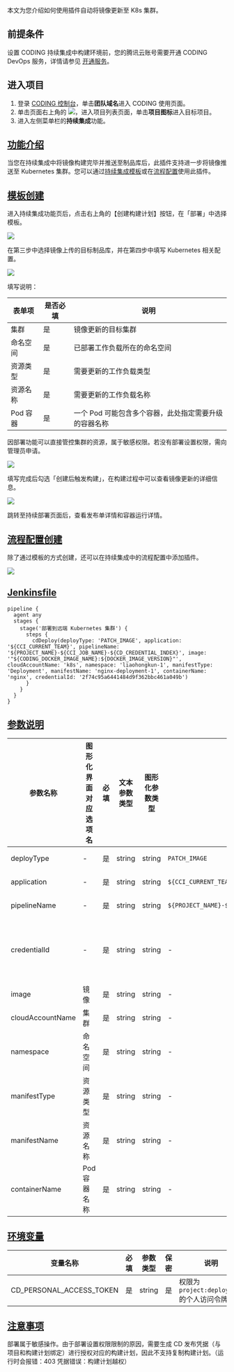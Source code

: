 本文为您介绍如何使用插件自动将镜像更新至 K8s 集群。

## 前提条件
设置 CODING 持续集成中构建环境前，您的腾讯云账号需要开通 CODING DevOps 服务，详情请参见 [开通服务](https://cloud.tencent.com/document/product/1115/37268)。

## 进入项目
1. 登录 [CODING 控制台](https://console.cloud.tencent.com/coding)，单击**团队域名**进入 CODING 使用页面。
2. 单击页面右上角的 <img src ="https://main.qcloudimg.com/raw/d94a8e60dd3a41d0af07d72ae0e9d70e.png" style ="margin:0">，进入项目列表页面，单击**项目图标**进入目标项目。
3.  进入左侧菜单栏的**持续集成**功能。

## [功能介绍](#intro)

当您在持续集成中将镜像构建完毕并推送至制品库后，此插件支持进一步将镜像推送至 Kubernetes 集群。您可以通过[持续集成模板](#template)或在[流程配置](#process-configuration)使用此插件。

## [模板创建](#template)

进入持续集成功能页后，点击右上角的【创建构建计划】按钮，在「部署」中选择模板。

![](https://help-assets.codehub.cn/enterprise/20210410104514.png)

在第三步中选择镜像上传的目标制品库，并在第四步中填写 Kubernetes 相关配置。

![](https://help-assets.codehub.cn/enterprise/20210410105038.png)

填写说明：

| 表单项   | 是否必填 | 说明                                                  |
| -------- | ---- | ----------------------------------------------------- |
| 集群     | 是   | 镜像更新的目标集群                                    |
| 命名空间 | 是   | 已部署工作负载所在的命名空间                          |
| 资源类型 | 是   | 需要更新的工作负载类型                                |
| 资源名称 | 是   | 需要更新的工作负载名称                                |
| Pod 容器 | 是   | 一个 Pod 可能包含多个容器，此处指定需要升级的容器名称 |

因部署功能可以直接管控集群的资源，属于敏感权限。若没有部署设置权限，需向管理员申请。

![](https://help-assets.codehub.cn/enterprise/20210410105513.png)

填写完成后勾选「创建后触发构建」，在构建过程中可以查看镜像更新的详细信息。

![](https://help-assets.codehub.cn/enterprise/20210410105720.png)

跳转至持续部署页面后，查看发布单详情和容器运行详情。

<!--![](https://help-assets.codehub.cn/enterprise/20210410105803.png)

![](https://help-assets.codehub.cn/enterprise/20210410105828.png)-->

## [流程配置创建](#process-configuration)

除了通过模板的方式创建，还可以在持续集成中的流程配置中添加插件。

![](https://help-assets.codehub.cn/enterprise/20210410110023.png)

## [Jenkinsfile](#jenkins)

```jenkins
pipeline {
  agent any
  stages {
    stage('部署到远端 Kubernetes 集群') {
      steps {
        cdDeploy(deployType: 'PATCH_IMAGE', application: '${CCI_CURRENT_TEAM}', pipelineName: '${PROJECT_NAME}-${CCI_JOB_NAME}-${CD_CREDENTIAL_INDEX}', image: '"${CODING_DOCKER_IMAGE_NAME}:${DOCKER_IMAGE_VERSION}"', cloudAccountName: 'k8s', namespace: 'liaohongkun-1', manifestType: 'Deployment', manifestName: 'nginx-deployment-1', containerName: 'nginx', credentialId: '2f74c95a6441484d9f362bbc461a049b')
      }
    }
  }
}
```

## [参数说明](#parameter)

| 参数名称         | 图形化界面对应选项名 | 必填 | 文本参数类型 | 图形化参数类型 | 默认值                                                   | 说明                                |
| ---------------- | -------------------- | ---- | ------------ | -------------- | -------------------------------------------------------- | ----------------------------------- |
| deployType       | -                    | 是   | string       | string         | `PATCH_IMAGE`                                            | 发布类型                            |
| application      | -                    | 是   | string       | string         | `${CCI_CURRENT_TEAM}`                                    | CD 应用名称                         |
| pipelineName     | -                    | 是   | string       | string         | `${PROJECT_NAME}-${CCI_JOB_NAME}-${CD_CREDENTIAL_INDEX}` | 部署流程名称                        |
| credentialId     | -                    | 是   | string       | string         | -                                                        | CD 发布凭据（与项目和构建计划绑定） |
| image            | 镜像                 | 是   | string       | string         | -                                                        | Docker 镜像                         |
| cloudAccountName | 集群                 | 是   | string       | string         | -                                                        | 云账号名称                          |
| namespace        | 命名空间             | 是   | string       | string         | -                                                        | 命名空间                            |
| manifestType     | 资源类型             | 是   | string       | string         | -                                                        | 资源类型                            |
| manifestName     | 资源名称             | 是   | string       | string         | -                                                        | 资源名称                            |
| containerName    | Pod 容器名称         | 是   | string       | string         | -                                                        | Pod 容器名称                        |

## [环境变量](#env)

| 变量名称                 | 必填 | 参数类型 | 保密 | 说明                                       |
| ------------------------ | ---- | -------- | ---- | ------------------------------------------ |
| CD_PERSONAL_ACCESS_TOKEN | 是   | string   | 是   | 权限为 `project:deployment` 的个人访问令牌 |

## [注意事项](#notice)

部署属于敏感操作。由于部署设置权限限制的原因，需要生成 CD 发布凭据（与项目和构建计划绑定）进行授权对应的构建计划，因此不支持复制构建计划。（运行时会报错：403 凭据错误：构建计划越权）
